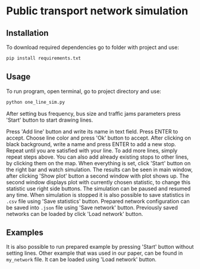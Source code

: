 # Public transport network simulation

## Installation

To download required dependencies go to folder with project and use:
```bash
pip install requirements.txt
```

## Usage
To run program, open terminal, go to project directory and use:
```bash
python one_line_sim.py
```

After setting bus frequency, bus size and traffic jams parameters press 'Start' button to start drawing lines.

Press 'Add line' button and write its name in text field. Press ENTER to accept.
Choose line color and press 'Ok' button to accept. After clicking on black background, 
write a name and press ENTER to add a new stop. Repeat until you are satisfied with your line.
To add more lines, simply repeat steps above.
You can also add already existing stops to other lines, by clicking them on the map.
When everything is set, click 'Start' button on the right bar and watch simulation.
The results can be seen in main window, after clicking 'Show plot' button a second window with plot shows up.
The second window displays plot with currently chosen statistic, to change this statistic use right side buttons.
The simulation can be paused and resumed any time. When simulation is stopped it is also possible to save statistics in `.csv` file
using 'Save statistics' button. Prepared network configuration can be saved into `.json` file using 'Save network' button. 
Previously saved networks can be loaded by click 'Load network' button.

## Examples

It is also possible to run prepared example by pressing 'Start' button without setting lines.
Other example that was used in our paper, can be found in `my_network` file. It can be loaded using 'Load network' button.

